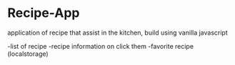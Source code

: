 # Recipe-App

application of recipe that assist in the kitchen, build using vanilla javascript

-list of recipe
-recipe information on click them
-favorite recipe (localstorage)
